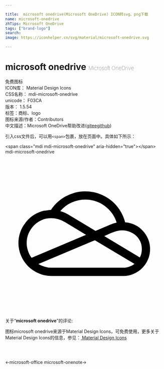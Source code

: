 ```yaml
---

title:  microsoft onedrive(Microsoft OneDrive) ICON转svg、png下载
name: microsoft-onedrive
zhTips: Microsoft OneDrive
tags: ["brand-logo"]
search: 
image: https://iconhelper.cn/svg/material/microsoft-onedrive.svg

---
```


# microsoft onedrive  <small style="font-size: 60%;font-weight: 100">Microsoft OneDrive</small>


<div class="detail-page">
<p>
<span><span class="badge-success badge">免费图标</span> </span>
<br/>
<span>
ICON库：
<span class="badge-secondary badge">Material Design Icons</span> 
</span>
<br/>
<span>
CSS名称：
<span class="badge-secondary badge">mdi-microsoft-onedrive</span> 
</span>
<br/>
<span>
unicode：
<span class="badge-secondary badge">F03CA</span> 
<copy-btn content='F03CA' btn-title=""></copy-btn>
<copy-btn :content='String.fromCodePoint(parseInt("F03CA", 16))' btn-title="复制U"></copy-btn>
</span>
<br/>
<span>
版本：
<span class="badge-secondary badge">1.5.54</span> 
</span><br/><span>标签：<span class="badge-light badge"><router-link to="/tags/brand-logo.html">商标、logo</router-link></span></span>
<br/>
<span>图标来源/作者：<span class="badge-light badge">Contributors</span></span> 
<br/>
<span class="zh-detail">中文描述：<span class="badge-primary badge">Microsoft OneDrive</span><span class="help-link"><span>帮助改进</span>(<a href="https://gitee.com/liuwave/icon-helper/edit/master/json/material/microsoft-onedrive.json" target="_blank" rel="noopener noreferrer">gitee</a><a href="https://github.com/liuwave/icon-helper/edit/master/json/material/microsoft-onedrive.json" target="_blank" rel="noopener noreferrer">github</a></span>)</span><br/>
</p>
</div>
<div class="alert alert-dark">
  <i class="mdi mdi-microsoft-onedrive mdi-48px"></i>
  <i class="mdi mdi-microsoft-onedrive mdi-36px"></i>
  <i class="mdi mdi-microsoft-onedrive mdi-24px"></i>
  <i class="mdi mdi-microsoft-onedrive mdi-18px"></i>
</div>
<div>
  <p>引入css文件后，可以用<code>&lt;span&gt;</code>包裹，放在页面中。具体如下所示：    
  </p>
  <div class="alert alert-primary" style="font-size: 14px">
    &lt;span class="mdi mdi-microsoft-onedrive" aria-hidden="true"&gt;&lt;/span&gt;
    <copy-btn content='<span class="mdi mdi-microsoft-onedrive" aria-hidden="true"></span>'></copy-btn>
  </div>
  <div class="alert alert-secondary">
    <i class="mdi mdi-microsoft-onedrive"
    style="font-size: 24px"
    aria-hidden="true"></i> mdi-microsoft-onedrive
    <copy-btn content="mdi-microsoft-onedrive" btn-title="复制图标名称"></copy-btn>
  </div>
</div>
<div id="svg" class="svg-wrap">
<svg xmlns="http://www.w3.org/2000/svg" viewBox="0 0 24 24"><path d="M18.21 10.29Q19 10.34 19.7 10.68 20.39 11 20.9 11.57 21.41 12.12 21.71 12.83 22 13.54 22 14.34 22 15.18 21.68 15.92 21.36 16.66 20.8 17.21 20.25 17.76 19.5 18.08 18.78 18.41 17.94 18.41H7Q5.97 18.41 5.06 18 4.15 17.61 3.47 16.94 2.79 16.26 2.4 15.35 2 14.44 2 13.41 2 12.59 2.26 11.83 2.5 11.08 3 10.45 3.44 9.82 4.08 9.35 4.72 8.88 5.5 8.63 5.87 8.5 6.21 8.5 6.56 8.43 6.93 8.41H6.94Q7.37 7.75 7.95 7.23 8.5 6.71 9.2 6.34 9.87 6 10.62 5.78 11.37 5.59 12.16 5.59 13.22 5.59 14.2 5.94 15.18 6.29 16 6.91 16.8 7.53 17.37 8.39 17.95 9.26 18.21 10.29M12.16 6.84Q11.05 6.84 10.06 7.3 9.06 7.75 8.36 8.6 8.73 8.7 9.07 8.85 9.4 9 9.73 9.2L13.71 11.58L16 10.62Q16.21 10.53 16.44 10.45 16.67 10.38 16.92 10.33 16.68 9.55 16.21 8.91 15.74 8.27 15.11 7.81 14.5 7.35 13.73 7.1 13 6.84 12.16 6.84M4 15.66L12.27 12.18L9.08 10.26Q8.59 9.97 8.06 9.81 7.5 9.66 6.95 9.66 6.19 9.66 5.5 9.96 4.84 10.26 4.34 10.77 3.84 11.29 3.54 11.97 3.25 12.65 3.25 13.41 3.25 14 3.45 14.59 3.64 15.19 4 15.66M17.94 17.16Q18.41 17.16 18.84 17 19.27 16.86 19.64 16.58L13.61 13L5.03 16.59Q5.47 16.86 5.97 17 6.47 17.16 7 17.16M20.45 15.61Q20.75 15 20.75 14.34 20.75 13.7 20.5 13.17 20.26 12.65 19.85 12.28 19.43 11.91 18.88 11.71 18.32 11.5 17.7 11.5 17.35 11.5 17 11.6 16.66 11.68 16.33 11.81 16 11.93 15.67 12.08 15.35 12.23 15.04 12.37Z" /></svg>
</div>
<detail full-name='mdi-microsoft-onedrive'></detail>
<div class="icon-detail__container">
<p>关于“<b>microsoft onedrive</b>”的评论:</p>
</div>
<Vssue title="关于“microsoft onedrive”的评论" />    
<div><p>图标microsoft onedrive来源于Material Design Icons，可免费使用，更多关于 Material Design Icons的信息，参见：<a target="_blank" href="https://iconhelper.cn/material.html"> Material Design Icons</a>
</p></div>

<div style="padding:2rem 0 " class="page-nav"><p class="inner"><span class="prev">←<router-link to="/icon/microsoft-office.html">microsoft-office</router-link></span> <span class="next"><router-link to="/icon/microsoft-onenote.html">microsoft-onenote</router-link>→</span></p></div>

